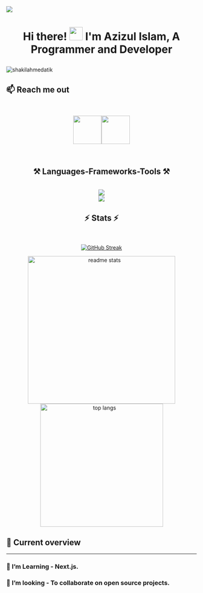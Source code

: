 <a href="https://www.facebook.com/AdnaNation.Me">
<img src="https://i.ibb.co/9c6CMgV/Blue-and-White-Gradient-Web-Developer-Linked-In-Article-Cover-Image-1.gif" />
</a>
<div align="center">

 <h1>Hi there! <img src="https://github.com/TheDudeThatCode/TheDudeThatCode/blob/master/Assets/Hi.gif" width="35" /> I'm Azizul Islam, A Programmer and Developer <p></p></h1>
</div>
<span align="left"> <img src="https://komarev.com/ghpvc/?username=AdnaNation&label=Profile%20views&color=0e75b6&style=flat" alt="shakilahmedatik" /> </span> 


## :mailbox: Reach me out

<br />

[<p align="center">  <img height="75" src="https://github.com/mir-hussain/mir-hussain/blob/main/images/icons/Facebook.png">](https://www.facebook.com/AdnaNation.Me)[<img height="75" src="https://github.com/mir-hussain/mir-hussain/blob/main/images/icons/Twitter.png"> </p>](https://x.com/AdnaNation27)

<br />

<h2 align="center">⚒️ Languages-Frameworks-Tools ⚒️</h2>
<br/>
<div align="center">
    <img src="https://skillicons.dev/icons?i=react,css,tailwind,github,figma,git,html,vscode" /><br>
    <img src="https://skillicons.dev/icons?i=javascript,nodejs,express,mongodb,firebase,nextjs" /><br>
</div>
<h2 align="center">⚡ Stats ⚡</h2>
<br>
<div align=center>
<!--  <a href="https://git.io/streak-stats"><img src="https://streak-stats.demolab.com?user=" alt="GitHub Streak" /></a> -->

 <a href="https://git.io/streak-stats"><img src="https://streak-stats.demolab.com?AdnaNation=" alt="GitHub Streak" /></a>

  <img width=390  src="https://github-readme-stats.vercel.app/api?username=AdnaNation&count_private=true&show_icons=true&theme=react&rank_icon=github&border_radius=10" alt="readme stats" />
    <br/>

  <img width=325 align="center" src="https://github-readme-stats.vercel.app/api/top-langs?username=AdnaNation&show_icons=true&locale=en&layout=compact&theme=react&border_radius=10&size_weight=0.5&count_weight=0.5&exclude_repo=github-readme-stats" alt="top langs" />
<!--<img width=325 align="center" src="http://github-profile-summary-cards.vercel.app/api/cards/profile-details?username=AdnaNation&theme=algolia" alt="top langs" />-->
  
</div>

## :eyes: Current overview
<hr>

### 🌱 I’m Learning - Next.js. 
### 👯 I’m looking - To collaborate on open source projects. 






